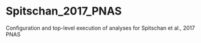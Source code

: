 # Spitschan_2017_PNAS
Configuration and top-level execution of analyses for Spitschan et al., 2017 PNAS
